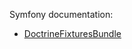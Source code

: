 Symfony documentation:
- [DoctrineFixturesBundle](https://symfony.com/bundles/DoctrineFixturesBundle/current/index.html)